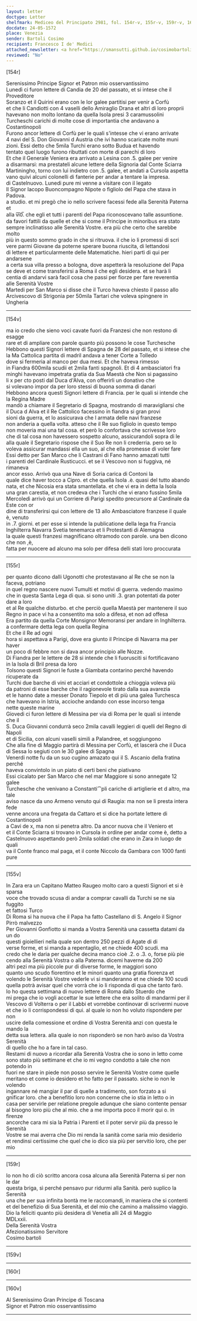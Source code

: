 ```yaml
---
layout: letter
doctype: Letter
shelfmark: Mediceo del Principato 2981, fol. 154r-v, 155r-v, 159r-v, 160r-v
docdate: 24-05-1572
place: Venezia
sender: Bartoli Cosimo
recipient: Francesco I de' Medici
attached_newsletter: <a href="https://smansutti.github.io/cosimobartoli/texts/3081_076/">3081_076</a>
reviewed: "No"
---
```


[154r]  
  
  
Serenissimo Principe Signor et Patron mio osservantissimo  
Lunedì ci furon lettere di Candia de 20 del passato, et si intese che il Proveditore  
Soranzo et il Quirini erano con le lor galee partitisi per venir a Corfù  
et che li Candiotti con 4 vaselli dello Amiraglio Drana et altri di loro proprii  
havevano non molto lontano da quella Isola presi 3 caramussolini  
Turcheschi carichi di molte cose di importantia che andavano a Costantinopoli  
Furono ancor lettere di Corfù per le quali s'intesse che vi erano arrivate  
4 navi del S. Don Giovanni d Austria che ivi hanno scaricate molte muni  
zioni. Essi detto che 5mila Turchi erano sotto Budua et havendo  
tentato quel luogo furono ributtati con morte di parechi di loro  
Et che il Generale Veniera era arrivato a Lesina con .5. galee per venire  
a disarmarsi: ma prestateli alcune lettere della Signoria dal Conte Sciarra  
Martiningho, torno con lui indietro con .5. galee, et andati a Cursola aspetta  
vano quivi alcuni colonelli di fanterie per andar a tentare la impresa.  
di Castelnuovo. Lunedi pure mi venne a visitare con il legato  
Il Signor Iacopo Buoncompagno Nipote o figliolo del Papa che stava in Padova.  
a studio. et mi pregò che io nello scrivere facessi fede alla Serenità Paterna et  
alla v̅i̅0̅. che egli et tutti i parenti del Papa riconoscevano talle assuntione.  
da favori fattili da quelle et che si come il Principe in minoribus era stato  
sempre inclinatisso alle Serenità Vostre. era più che certo che sarebbe molto  
più in questo sommo grado in che si ritruova. il che io li promessi di scri  
vere parmi Giovane da poterne sperare buona riuscita, di lettandosi  
di lettere et particularmente delle Matematiche. hieri partì di qui per andarsene  
a certa sua villa presso a bologna, dove aspetterà la resoluzione del Papa  
se deve et come transferirsi a Roma il che egli desidera. et se harà li  
centia di andarvi sarà facil cosa che passi per fiorze per fare reverentia  
alle Serenità Vostre  
Martedi per San Marco si disse che il Turco haveva chiesto il passo allo  
Arcivescovo di Strigonia per 50mila Tartari che voleva spingnere in Ungheria  
  
---  

[154v]  
  
  
ma io credo che sieno voci cavate fuori da Franzesi che non restono di esagge  
rare et di ampliare con parole quanto più possono le cose Turchesche  
Hebbono questi Signori lettere di Spagna de 28 del passato, et si intese che  
la Ma Cattolica partita di madril andava a tener Corte a Tolledo  
dove si fermeria al manco per dua mesi. Et che haveva rimesso  
in Fiandra 600mila scudii et 2mila fanti spagnoli. Et di 4 ambasciatori fra  
minghi havevano impetrata gratia da Sua Maestà che Non si pagassino  
li x per cto posti dal Duca d'Alva, con offerirli un donativo che  
si volevano impor da per loro stessi di buona somma di danari  
Hebbono ancora questi Signori lettere di Francia. per le quali si intende che la Regina Madre  
mandò a chiamare il Segretario di Spagna, mostrando di maravigliarsi che  
il Duca d Alva et il Re Cattolico facessino in fiandra si gran provi  
sioni da guerra, et lo assicurava che l armata delle navi franzese  
non anderia a quella volta. atteso che il Re suo figliolo in questo tempo  
non moveria mai una tal cosa. et però lo confortava che scrivesse loro  
che di tal cosa non havessero sospetto alcuno, assicurandoli sopra di le  
alla quale il Segretario rispose che il Suo Re non li crederria. pero se lo  
voleva assicurar mandassi ella un suo, al che ella promesse di voler fare  
Essi detto per San Marco che li Castrani di Fano hanno amazati tutti  
i parenti del Cardinale Rusticucci. et se il Vescovo non si fuggiva, né rimaneva  
ancor esso. Arrivò qua una Nave di Soria carica di Contoni la  
quale dice haver tocco a Cipro. et che quella Isola .è. quasi del tutto abando  
nata, et che Nicosia era stata smantellata. et che vi era in detta la Isola  
una gran carestia, et non credeva che i Turchi che vi erano fussino 5mila  
Mercoledì arrivò qui un Corriere di Parigi spedito precursore al Cardinale da Este con or  
dine di transferirsi qui con lettere de 13 allo Ambasciatore franzese il quale è, venuto  
in .7. giorni. et per esse si intende la publicatione della lega fra Francia  
Inghilterra Navarra Svetia tenemarca et li Protestanti di Alemagna  
la quale questi franzesi magnificano oltramodo con parole. una ben dicono che non ,è,  
fatta per nuocere ad alcuno ma solo per difesa delli stati loro proccurata  
  
---  

[155r]  
  
  
per quanto dicono dalli Ugonotti che protestavano al Re che se non la faceva, potriano  
in quel regno nascere nuovi Tumulti et motivi di guerra. vedendo maximo  
che in questa Santa Lega di qua. si sono uniti .3. gran potentati da poter dare a loro  
et al Re qualche disturbo. et che perciò quella Maestà per mantenere il suo  
Regno in pace vi ha a consentito ma solo a difesa, et non ad offesa  
Era partito da quella Corte Monsignor Memoransi per andare in Inghilterra.  
a confermare detta lega con quella Regina  
Et che il Re ad ogni  
hora si aspettava a Parigi, dove era giunto il Principe di Navarra ma per haver  
un poco di febbre non si dava ancor principio alle Nozze.  
Di Fiandra per le lettere de 28 si intende che li fuorusciti si fortificavano  
in la Isola di Bril presa da loro  
Tolsono questi Signori le fuste a Giambata contarino perché havendo ricuperate da  
Turchi due barche di vini et acciari et condottole a chioggia voleva più  
da patroni di esse barche che il ragionevole tirato dalla sua avarezia  
et le hanno date a messer Donato Tiepolo et di più una galea Turchesca  
che havevano in Istria, accioche andando con esse incorso tenga  
nette queste marine  
Giovedi ci furon lettere di Messina per via di Roma per le quali si intende che il  
S. Duca Giovanni condurrà seco 2mila cavalli leggieri di quelli del Regno di Napoli  
et di Sicilia, con alcuni vaselli simili a Palandree, et soggiungono  
Che alla fine di Maggio partirà di Messina per Corfù, et lascerà che il Duca  
di Sessa lo segiuti con le 30 galee di Spagna  
Venerdi notte fu da un suo cugino amazato qui il S. Ascanio della fratina perché  
haveva convintolo in un piato di certi beni che piativano  
Essi cicalato per San Marco che nel mar Maggiore si sono annegate 12 galee  
Turchesche che venivano a Constanti⁀pli cariche di artiglierie et d altro, ma tale  
aviso nasce da uno Armeno venuto qui di Raugia: ma non se li presta intera fede  
venne ancora una fregata da Cattaro et si dice ha portate lettere di Costantinopoli  
a Cavi de x, ma non si penetra altro. Da ancor nuova che il Veniero et  
et il Conte Sciarra si trovano in Cursola in ordine per andar come è, detto a  
Castelnuovo aspettando però 2mila soldati che erano in Zara in luogo de quali  
va il Conte franco mal paga, et il conte Niccolo da Gambara con 1000 fanti pure  
  
---  

[155v]  
  
  
In Zara era un Capitano Matteo Raugeo molto caro a questi Signori et si è sparsa  
voce che trovado scusa di andar a comprar cavalli da Turchi se ne sia fuggito  
et fattosi Turco  
Di Roma si ha nuova che il Papa ha fatto Castellano di S. Angelo il Signor  
Pirrò malvezzo  
Per Giovanni Gonfiotto si manda a Vostra Serenità una cassetta datami da un do  
questi gioiellieri nella quale son dentro 250 pezzi di Agate di di  
verse forme, et si manda a repentaglio, et ne chiede 400 scudi. ma  
credo che le daria per qualche decina manco cioè .2. o .3. o, forse più pie  
cendo alla Serenità Vostra o alla Paterna. dicemi haverne da 200  
altri pezi ma più piccole pur di diverse forme, le maggiori sono  
quanto uno scudo fiorentino et le minori quanto una gratia fiorenza et  
volendo le Serenità Vostre vederle vi si manderanno et ne chiede 100 scudi  
quella potrà avisar quel che vorrà che io li risponda di qua che tanto farò.  
Io ho questa settimana di nuovo lettere di Roma dallo Stuerdo che  
mi prega che io vogli accettar le sue lettere che era solito di mandarmi per il  
Vescovo di Volterra o per il Labbi et vorrebbe continovar di scrivermi nuove  
et che io li corrispondessi di qui. al quale io non ho voluto rispondere per non  
uscire della comessione et ordine di Vostra Serenità anzi con questa le mando la  
detta sua lettera. alla quale io non risponderò se non harò aviso da Vostra Serenità  
di quello che ho a fare in tal caso.  
Restami di nuovo a ricordar alla Serenità Vostra che io sono in letto come  
sono stato più settimane et che io mi vegno condotto a tale che non potendo in  
fuori ne stare in piede non posso servire le Serenità Vostre come quelle  
meritano et come io desidero et ho fatto per il passato. siche io non le volendo  
ingannare né mangiar il par di quelle a tradimento, son forzato a si  
gnificar loro. che a benefitio loro non concerne che io stia in letto o in  
casa per servirle per relatione pregole adunque che siano contente pensar  
al bisogno loro più che al mio. che a me importa poco il morir qui o. in firenze  
ancorche cara mi sia la Patria i Parenti et il poter servir più da presso le Serenità  
Vostre se mai averra che Dio mi renda la sanità come saria mio desiderio  
et rendinsi certissime che quel che io dico sia più per servitio loro, che per mio  
  
---  

[159r]  
  
  
Io non ho di ciò scritto ancora cosa alcuna alla Serenità Paterna sì per non le dar  
questa briga, sì perché pensavo pur ridurmi alla Sanità. però suplico la Serenità  
una che per sua infinita bontà me le raccomandi, in maniera che si contenti  
et del benefizio di Sua Serenità, et del mio che camino a malissimo viaggio.  
Dio la feliciti quanto più desidera di Venetia alli 24 di Maggio  
MDLxxii.  
Della Serenità Vostra  
Afezionatissimo Servitore  
Cosimo bartoli  
  
---  

[159v]  
  
  
  
---  

[160r]  
  
  
  
---  

[160v]  
  
  
Al Serenissimo Gran Principe di Toscana  
Signor et Patron mio osservantissimo  
  
---  


